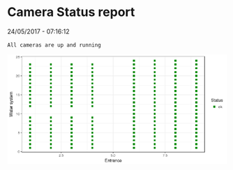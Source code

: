 Camera Status report
================
24/05/2017 - 07:16:12

    All cameras are up and running

![](camreport_files/figure-markdown_github/unnamed-chunk-2-1.png)
